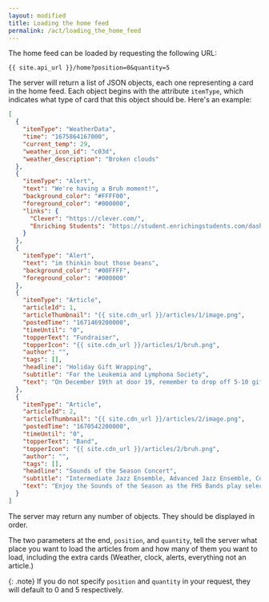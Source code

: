 ```yaml
---
layout: modified
title: Loading the home feed
permalink: /act/loading_the_home_feed
---
```

The home feed can be loaded by requesting the following URL:
```
{{ site.api_url }}/home?position=0&quantity=5
```
The server will return a list of JSON objects, each one representing a card in the home feed. Each object begins with the attribute `itemType`, which indicates what type of card that this object should be. Here's an example:
```json
[
  {
    "itemType": "WeatherData",
    "time": "1675864167000",
    "current_temp": 29,
    "weather_icon_id": "c03d",
    "weather_description": "Broken clouds"
  },
  {
    "itemType": "Alert",
    "text": "We're having a Bruh moment!",
    "background_color": "#FFFF00",
    "foreground_color": "#000000",
    "links": {
      "Clever": "https://clever.com/",
      "Enriching Students": "https://student.enrichingstudents.com/dashboard"
    }
  },
  {
    "itemType": "Alert",
    "text": "im thinkin bout those beans",
    "background_color": "#00FFFF",
    "foreground_color": "#000000"
  },
  {
    "itemType": "Article",
    "articleId": 1,
    "articleThumbnail": "{{ site.cdn_url }}/articles/1/image.png",
    "postedTime": "1671469200000",
    "timeUntil": "0",
    "topperText": "Fundraiser",
    "topperIcon": "{{ site.cdn_url }}/articles/1/bruh.png",
    "author": "",
    "tags": [],
    "headline": "Holiday Gift Wrapping",
    "subtitle": "For the Leukemia and Lymphoma Society",
    "text": "On December 19th at door 19, remember to drop off 5-10 gifts to be wrapped for a donation via cash, check, or CashApp. You may bring your own wrapping paper if it is specific to your kid. All proceeds go to the Leukemia and Lymphoma Society"
  },
  {
    "itemType": "Article",
    "articleId": 2,
    "articleThumbnail": "{{ site.cdn_url }}/articles/2/image.png",
    "postedTime": "1670542200000",
    "timeUntil": "0",
    "topperText": "Band",
    "topperIcon": "{{ site.cdn_url }}/articles/2/bruh.png",
    "author": "",
    "tags": [],
    "headline": "Sounds of the Season Concert",
    "subtitle": "Intermediate Jazz Ensemble, Advanced Jazz Ensemble, Concert Band, Symphonic Band Red, Symphonic Band Gold, Wind Symphony, Wind Ensemble",
    "text": "Enjoy the Sounds of the Season as the FHS Bands play selections to get you into the holiday spirit. The Intermediate Jazz Ensemble will play in the Auditorium Lobby beginning at 6:30 p.m. as we begin seating. The concert will begin in the Auditorium at 7 p.m. and the Concert, Symphonic Band Red, Symphonic Band Gold, Wind Symphony, Wind Ensemble and Advanced Jazz Ensemble bands will perform."
  }
]
```
The server may return any number of objects. They should be displayed in order.

The two parameters at the end, `position`, and `quantity`, tell the server what place you want to load the articles from and how many of them you want to load, including the extra cards (Weather, clock, alerts, everything not an article.) 

{: .note}
If you do not specify `position` and `quantity` in your request, they will default to 0 and 5 respectively.